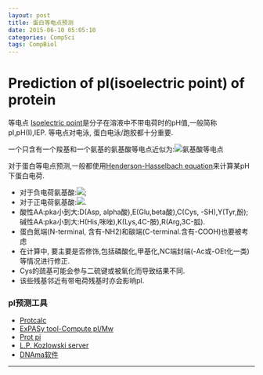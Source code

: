 ```yaml
---
layout: post
title: 蛋白等电点预测
date: 2015-06-10 05:05:10
categories: CompSci
tags: CompBiol
---
```

# Prediction of pI(isoelectric point) of protein

等电点 [Isoelectric point](http://en.wikipedia.org/wiki/Isoelectric_point)是分子在溶液中不带电荷时的pH值,一般简称pI,pH(I),IEP. 等电点对电泳, 蛋白电泳/跑胶都十分重要.

一个只含有一个羧基和一个氨基的氨基酸等电点近似为:![氨基酸等电点](http://upload.wikimedia.org/math/f/f/7/ff7d10ea86b5d02228752ee25d77b112.png)

对于蛋白等电点预测,一般都使用[Henderson-Hasselbach equation](http://en.wikipedia.org/wiki/Henderson%E2%80%93Hasselbalch_equation)来计算某pH下蛋白电荷.   

- 对于负电荷氨基酸:![](http://isoelectric.ovh.org/files/pI1.png);   
- 对于正电荷氨基酸:![](http://isoelectric.ovh.org/files/pI2.png).
- 酸性AA:pka小到大:D(Asp, alpha酸),E(Glu,beta酸),C(Cys, -SH),Y(Tyr,酚);碱性AA:pka小到大:H(His,咪唑),K(Lys,4C-胺),R(Arg,3C-胍).
- 蛋白氮端(N-terminal, 含有-NH2)和碳端(C-terminal.含有-COOH)也要被考虑
- 在计算中, 要主要是否修饰,包括磷酸化,甲基化,NC端封端(-Ac或-OEt化一类)等情况进行修正.
- Cys的巯基可能会参与二硫键或被氧化而导致结果不同.
- 该些残基邻近有带电荷残基时亦会影响pI.

### pI预测工具
- [Protcalc](http://protcalc.sourceforge.net/)
- [ExPASy tool-Compute pI/Mw](http://web.expasy.org/compute_pi/)
- [Prot pi](https://www.protpi.ch/Calculator/ProteinTool)
- [L.P. Kozlowski server](http://isoelectric.ovh.org/)
- [DNAma软件](http://www.lynnon.com/)

---
